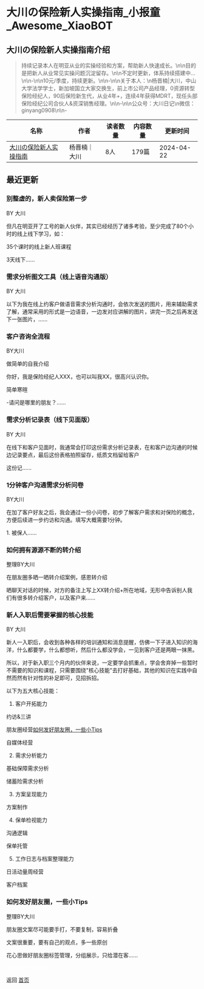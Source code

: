 # 大川の保险新人实操指南_小报童_Awesome_XiaoBOT

## 大川の保险新人实操指南介绍
> 持续记录本人在明亚从业的实操经验和方案，帮助新人快速成长。\n\n目的是把新人从业常见实操问题沉淀留存。\n\n不定时更新，体系持续搭建中…\n\n-\n\n10元/季度，持续更新。\n\n-\n\n关于本人：\n杨晋楠|大川，中山大学法学学士，新加坡国立大家交换生，前上市公司产品经理，0资源转型保险经纪人，90后保险新生代，从业4年+，连续4年获得MDRT，现任头部保险经纪公司合伙人&资深销售经理。\n\n-\n\n公众号：大川日记\n微信：ginyang0908\n\n-  
  


|名称|作者|读者数量|内容数量|更新时间|
|---|---|---|---|---|
|[大川の保险新人实操指南](https://xiaobot.net/p/ginyang0908?refer=9c3f1c95-a052-465a-9902-f6d75080262a)|杨晋楠｜大川|8人|179篇|2024-04-22|

## 最近更新
### 别整虚的，新人卖保险第一步

BY 大川

但凡在明亚开了工号的新人伙伴，其实已经经历了诸多考验，至少完成了80个小时的线上线下学习，如：

35个课时的线上新人班课程

3天线下......

### 需求分析图文工具（线上语音沟通版）

BY 大川

以下为我在线上约客户做语音需求分析沟通时，会依次发送的图片，用来辅助需求了解，通常采用的形式是一边语音，一边发对应讲解的图片，讲完一页之后再发送下一张图片，......

### 客户咨询全流程

BY大川

做简单的自我介绍

你好，我是保险经纪人XXX，也可以叫我XX，很高兴认识你。

简单寒暄

-请问是哪里的朋友？......

### 需求分析记录表（线下见面版）

BY 大川

在线下和客户见面时，我通常会打印这份需求分析记录表，在和客户边沟通的时候边记录要点，最后这份表格拍照留存，纸质文档留给客户

这份记......

### 1分钟客户沟通需求分析问卷

BY大川

在加了客户好友之后，我会通过一份小问卷，初步了解客户需求和对保险的概念，方便后续进一步约访和沟通。填写大概需要1分钟。

1\. 被保人......

### 如何拥有源源不断的转介绍

整理BY大川

在朋友圈多晒一晒转介绍案例，感恩转介绍

晒聊天对话的时候，对方的备注上写上XX转介绍+所在地域，无形中告诉别人我们有很多转介绍客户，以及客户来......

### 新人入职后需要掌握的核心技能

BY 大川

新人一入职后，会收到各种各样的培训通知和消息提醒，仿佛一下子进入知识的海洋，什么都要学，什么都想听，然后什么都没学会，一见到客户还是两眼一抹黑。

所以，对于新入职三个月内的伙伴来说，一定要学会抓重点，学会舍弃掉一些暂时不需要的知识和课程，只需要围绕"核心技能"去打好基础，其他的知识在实践中自然而然有针对性的补足即可，见招拆招。

以下为五大核心技能：

  1. 客户开拓能力

约访&三讲

朋友圈经营[如何发好朋友圈，一些小Tips](https://xiaobot.net/post/e556d23a-69c0-449d-b42f-5fda6de6d2cc)

自媒体经营

  2. 需求分析能力

基础保障需求分析

储蓄险需求分析

  3. 方案呈现能力

方案制作

  4. 保单检视能力

沟通逻辑

保单托管

  5. 工作日志与档案整理能力

日活动量周经营

客户档案

### 如何发好朋友圈，一些小Tips

整理BY大川

朋友圈文案尽可能要手打，不要复制，容易折叠

文案很重要，要有自己的观点，多一些原创

花心思做好朋友圈标签管理，分组展示，只给潜在客......


<a href="https://github.com/Reno9527/awesome-xiaobot" style="color: white; text-decoration: none;">awesome-xiaobot</a>

返回 [首页](../README.md)
